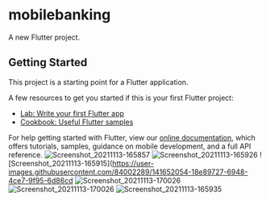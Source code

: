 # mobilebanking

A new Flutter project.

## Getting Started

This project is a starting point for a Flutter application.

A few resources to get you started if this is your first Flutter project:

- [Lab: Write your first Flutter app](https://flutter.dev/docs/get-started/codelab)
- [Cookbook: Useful Flutter samples](https://flutter.dev/docs/cookbook)

For help getting started with Flutter, view our
[online documentation](https://flutter.dev/docs), which offers tutorials,
samples, guidance on mobile development, and a full API reference.
![Screenshot_20211113-165857](https://user-images.githubusercontent.com/84002289/141651998-6417e563-abfb-47e0-a4c3-acb84b7f0247.png)
![Screenshot_20211113-165926](https://user-images.githubusercontent.com/84002289/141652059-25b8defc-8288-4332-b4ab-51dbeb2dfb12.png)
![Screenshot_20211113-165915](https://user-images.githubusercontent.com/84002289/141652054-18e89727-6948-4ce7-9f95-6d86cd
![Screenshot_20211113-170026](https://user-images.githubusercontent.com/84002289/141652073-09ff47e7-29ec-4791-8ea7-3b3bae7b0794.png)
![Screenshot_20211113-170026](https://user-images.githubusercontent.com/84002289/141652073-09ff47e7-29ec-4791-8ea7-3b3bae7b0794.png)
![Screenshot_20211113-165935](https://user-images.githubusercontent.com/84002289/141652660-1fd86994-844e-4484-b3ee-89ffe62d53d7.png)


